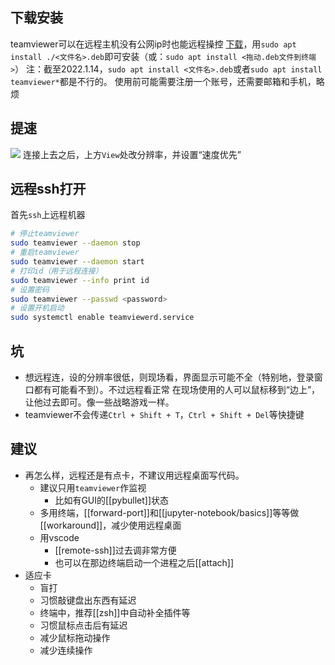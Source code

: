 ## 下载安装
teamviewer可以在远程主机没有公网ip时也能远程操控
[下载](https://www.teamviewer.com/en/download/linux/)，用`sudo apt install ./<文件名>.deb`即可安装（或：`sudo apt install <拖动.deb文件到终端>`）
注：截至2022.1.14，`sudo apt install <文件名>.deb`或者`sudo apt install teamviewer*`都是不行的。
使用前可能需要注册一个账号，还需要邮箱和手机，略烦
## 提速
![](speed.png)
连接上去之后，上方`View`处改分辨率，并设置“速度优先”
## 远程ssh打开
首先`ssh`上远程机器
```sh
# 停止teamviewer
sudo teamviewer --daemon stop
# 重启teamviewer
sudo teamviewer --daemon start
# 打印id（用于远程连接）
sudo teamviewer --info print id
# 设置密码
sudo teamviewer --passwd <password>
# 设置开机启动
sudo systemctl enable teamviewerd.service
```
## 坑
- 想远程连，设的分辨率很低，则现场看，界面显示可能不全（特别地，登录窗口都有可能看不到）。不过远程看正常
在现场使用的人可以鼠标移到“边上”，让他过去即可。像一些战略游戏一样。
- teamviewer不会传递`Ctrl + Shift + T`，`Ctrl + Shift + Del`等快捷键
## 建议
- 再怎么样，远程还是有点卡，不建议用远程桌面写代码。
    - 建议只用`teamviewer`作监视
      - 比如有GUI的[[pybullet]]状态
    - 多用终端，[[forward-port]]和[[jupyter-notebook/basics]]等等做[[workaround]]，减少使用远程桌面
    - 用vscode
      - [[remote-ssh]]过去调非常方便
      - 也可以在那边终端启动一个进程之后[[attach]]
- 适应卡
  - 盲打
  - 习惯敲键盘出东西有延迟
  - 终端中，推荐[[zsh]]中自动补全插件等
  - 习惯鼠标点击后有延迟
  - 减少鼠标拖动操作
  - 减少连续操作